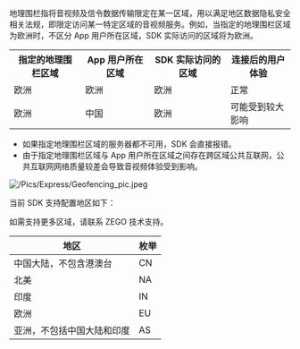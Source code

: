 地理围栏指将音视频及信令数据传输限定在某一区域，用以满足地区数据隐私安全相关法规，即限定访问某一特定区域的音视频服务。例如，当指定的地理围栏区域为欧洲时，不区分 App 用户所在区域，SDK 实际访问的区域将为欧洲。


<table>
  <colgroup>
    <col>
    <col>
  </colgroup>
<tbody><tr>
<th>指定的地理围栏区域</th>
<th>App 用户所在区域</th>
<th>SDK 实际访问的区域</th>
<th>连接后的用户体验</th>
</tr>
<tr>
<td>欧洲</td>
<td>欧洲</td>
<td>欧洲</td>
<td>正常</td>
</tr>
<tr>
<td>欧洲</td>
<td>中国</td>
<td>欧洲</td>
<td>可能受到较大影响</td>
</tr>
</tbody></table>

<div class="mk-warning">

- 如果指定地理围栏区域的服务器都不可用，SDK 会直接报错。
- 由于指定地理围栏区域与 App 用户所在区域之间存在跨区域公共互联网，公共互联网网络质量较差会导致音视频体验受到影响。
</div>

![/Pics/Express/Geofencing_pic.jpeg](https://storage.zego.im/sdk-doc/Pics/Express/Geofencing_pic.jpeg)

当前 SDK 支持配置地区如下：

<div class="mk-hint">

如需支持更多区域，请联系 ZEGO 技术支持。
</div>


|地区|枚举|
|-|-|
|中国大陆，不包含港澳台|CN|
|北美|NA|
|印度|IN|
|欧洲|EU|
|亚洲，不包括中国大陆和印度|AS|











